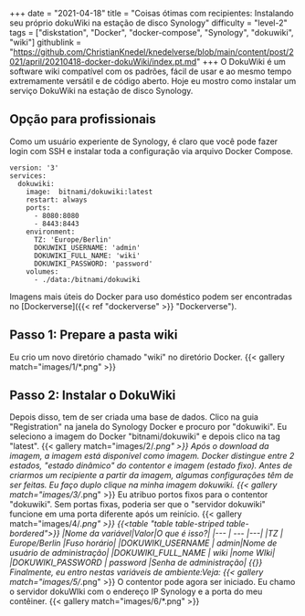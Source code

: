 +++
date = "2021-04-18"
title = "Coisas ótimas com recipientes: Instalando seu próprio dokuWiki na estação de disco Synology"
difficulty = "level-2"
tags = ["diskstation", "Docker", "docker-compose", "Synology", "dokuwiki", "wiki"]
githublink = "https://github.com/ChristianKnedel/knedelverse/blob/main/content/post/2021/april/20210418-docker-dokuWiki/index.pt.md"
+++
O DokuWiki é um software wiki compatível com os padrões, fácil de usar e ao mesmo tempo extremamente versátil e de código aberto. Hoje eu mostro como instalar um serviço DokuWiki na estação de disco Synology.
## Opção para profissionais
Como um usuário experiente de Synology, é claro que você pode fazer login com SSH e instalar toda a configuração via arquivo Docker Compose.
```
version: '3'
services:
  dokuwiki:
    image:  bitnami/dokuwiki:latest
    restart: always
    ports:
      - 8080:8080
      - 8443:8443
    environment:
      TZ: 'Europe/Berlin'
      DOKUWIKI_USERNAME: 'admin'
      DOKUWIKI_FULL_NAME: 'wiki'
      DOKUWIKI_PASSWORD: 'password'
    volumes:
      - ./data:/bitnami/dokuwiki

```
Imagens mais úteis do Docker para uso doméstico podem ser encontradas no [Dockerverse]({{< ref "dockerverse" >}} "Dockerverse").
## Passo 1: Prepare a pasta wiki
Eu crio um novo diretório chamado "wiki" no diretório Docker.
{{< gallery match="images/1/*.png" >}}

## Passo 2: Instalar o DokuWiki
Depois disso, tem de ser criada uma base de dados. Clico na guia "Registration" na janela do Synology Docker e procuro por "dokuwiki". Eu seleciono a imagem do Docker "bitnami/dokuwiki" e depois clico na tag "latest".
{{< gallery match="images/2/*.png" >}}
Após o download da imagem, a imagem está disponível como imagem. Docker distingue entre 2 estados, "estado dinâmico" do contentor e imagem (estado fixo). Antes de criarmos um recipiente a partir da imagem, algumas configurações têm de ser feitas. Eu faço duplo clique na minha imagem dokuwiki.
{{< gallery match="images/3/*.png" >}}
Eu atribuo portos fixos para o contentor "dokuwiki". Sem portas fixas, poderia ser que o "servidor dokuwiki" funcione em uma porta diferente após um reinício.
{{< gallery match="images/4/*.png" >}}
{{<table "table table-striped table-bordered">}}
|Nome da variável|Valor|O que é isso?|
|--- | --- |---|
|TZ	| Europe/Berlin	|Fuso horário|
|DOKUWIKI_USERNAME	| admin|Nome de usuário de administração|
|DOKUWIKI_FULL_NAME |	wiki	|nome WIki|
|DOKUWIKI_PASSWORD	| password	|Senha de administração|
{{</table>}}
Finalmente, eu entro nestas variáveis de ambiente:Veja:
{{< gallery match="images/5/*.png" >}}
O contentor pode agora ser iniciado. Eu chamo o servidor dokuWIki com o endereço IP Synology e a porta do meu contêiner.
{{< gallery match="images/6/*.png" >}}
